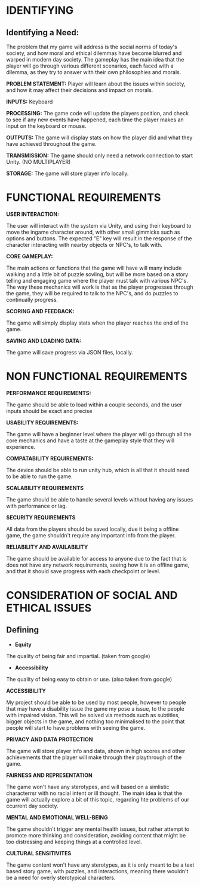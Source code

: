 # IDENTIFYING

## **Identifying a Need:** 

The problem that my game will address is the social norms of today's society, and how moral and ethical dilemmas have become blurred and warped in modern day society. The gameplay has the main idea that the player will go through various different scenarios, each faced with a dilemma, as they try to answer with their own philosophies and morals.   

**PROBLEM STATEMENT:** Player will learn about the issues within society, and how it may affect their decisions and impact on morals. 

**INPUTS:** Keyboard

**PROCESSING:** The game code will update the players position, and check to see if any new events have happened, each time the player makes an input on the keyboard or mouse.

**OUTPUTS:** The game will display stats on how the player did and what they have achieved throughout the game.

**TRANSMISSION:** The game should only need a network connection to start Unity. (NO MULTIPLAYER)

**STORAGE:** The game will store player info locally.



# FUNCTIONAL REQUIREMENTS

**USER INTERACTION:** 

The user will interact with the system via Unity, and using their keyboard to move the ingame character around, with other small gimmicks such as options and buttons. The expected "E" key will result in the response of the character interacting with nearby objects or NPC's, to talk with.

**CORE GAMEPLAY:**

The main actions or functions that the game will have will many include walking and a little bit of puzzle sovling, but will be more based on a story telling and engaging game where the player must talk with various NPC's. The way these mechanics will work is that as the player progresses through the game, they will be required to talk to the NPC's, and do puzzles to continually progress.

**SCORING AND FEEDBACK:**

The game will simply display stats when the player reaches the end of the game.

**SAVING AND LOADING DATA:**

The game will save progress via JSON files, locally.


# NON FUNCTIONAL REQUIREMENTS

**PERFORMANCE REQUIREMENTS:** 

The game should be able to load within a couple seconds, and the user inputs should be exact and precise

**USABILITY REQUIREMENTS:**

The game will have a beginner level where the player will go through all the core mechanics and have a taste at the gameplay style that they will experience.

**COMPATABILITY REQUIREMENTS:**

The device should be able to run unity hub, which is all that it should need to be able to run the game.

**SCALABILITY REQUIREMENTS**

The game should be able to handle several levels without having any issues with performance or lag.

**SECURITY REQUIREMENTS**

All data from the players should be saved locally, due it being a offline game, the game shouldn't require any important info from the player.

**RELIABILITY AND AVAILABILITY**

The game should be available for access to anyone due to the fact that is does not have any network requirements, seeing how it is an offline game, and that it should save progress with each checkpoint or level.

# CONSIDERATION OF SOCIAL AND ETHICAL ISSUES

## Defining
- **Equity**

The quality of being fair and impartial. (taken from google)
- **Accessibility**

The quality of being easy to obtain or use. (also taken from google)

**ACCESSIBILITY**

My project should be able to be used by most people, however to people that may have a disability issue the game my pose a issue, to the people with impaired vision. This will be solved via methods such as subtitles, bigger objects in the game, and nothing too minimalised to the point that people will start to have problems with seeing the game.

**PRIVACY AND DATA PROTECTION**

The game will store player info and data, shown in high scores and other achievements that the player will make through their playthrough of the game.

**FAIRNESS AND REPRESENTATION**

The game won't have any sterotypes, and will based on a simlistic characterrsr with no racial intent or ill thought. The main idea is that the game will actually explore a bit of this topic, regarding hte problems of our ccurrent day society.

**MENTAL AND EMOTIONAL WELL-BEING**

The game shouldn't trigger any mental health issues, but rather attempt to promote more thinking and consideration, avoiding content that might be too distressing and keeping things at a controlled level.

**CULTURAL SENSITIVITES**

The game content won't have any sterotypes, as it is only meant to be a text based story game, with puzzles, and interactions, meaning there wouldn't be a need for overly sterotypical characters.













